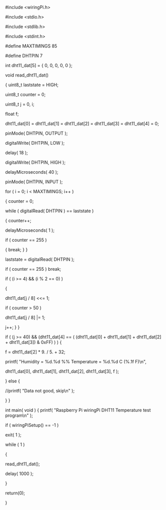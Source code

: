 #include <wiringPi.h>

#include <stdio.h>

#include <stdlib.h>

#include <stdint.h>

#define MAXTIMINGS	85

#define DHTPIN		7

int dht11_dat[5] = { 0, 0, 0, 0, 0 };
 
void read_dht11_dat()

{
     uint8_t laststate = HIGH;
	
   uint8_t counter = 0;
	
   uint8_t j = 0, i;
	
   float f; 
 
   dht11_dat[0] = dht11_dat[1] = dht11_dat[2] = dht11_dat[3] = dht11_dat[4] = 0;
 
   pinMode( DHTPIN, OUTPUT );
	
  digitalWrite( DHTPIN, LOW );
	
  delay( 18 );
	
  digitalWrite( DHTPIN, HIGH );
	
  delayMicroseconds( 40 );
	
  pinMode( DHTPIN, INPUT );
 
  for ( i = 0; i < MAXTIMINGS; i++ )
	
  {
		counter = 0;
		
   while ( digitalRead( DHTPIN ) == laststate )
		
   {
    counter++;
			
   delayMicroseconds( 1 );
			
   if ( counter == 255 )
			
   {
	break; 
   }
}
    
laststate = digitalRead( DHTPIN );
 
if ( counter == 255 )
    break;
 
if ( (i >= 4) && (i % 2 == 0) )
		
  {
		
   dht11_dat[j / 8] <<= 1;
			
   if ( counter > 50 )
			
   dht11_dat[j / 8] |= 1;
			
   j++;
		}
	}
  
 if ( (j >= 40) &&
	     (dht11_dat[4] == ( (dht11_dat[0] + dht11_dat[1] + dht11_dat[2] + dht11_dat[3]) & 0xFF) ) )
	{
  
  f = dht11_dat[2] * 9. / 5. + 32;
	
  printf( "Humidity = %d.%d %% Temperature = %d.%d C (%.1f F)\n",
	
  dht11_dat[0], dht11_dat[1], dht11_dat[2], dht11_dat[3], f );
	
  }
  else  {
	
  //printf( "Data not good, skip\n" );
	
  }
}
 
int main( void )
{
	printf( "Raspberry Pi wiringPi DHT11 Temperature test program\n" );
 
  if ( wiringPiSetup() == -1 )
	
  exit( 1 );
 
  while ( 1 )
	
  {
	
  read_dht11_dat();
	
  delay( 1000 ); 
	
  }
 
return(0);

}

